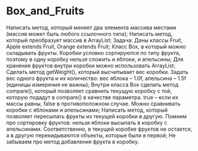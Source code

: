 # Box_and_Fruits
Написать метод, который меняет два элемента массива местами (массив может быть любого ссылочного типа);
Написать метод, который преобразует массив в ArrayList;
Задача:
Даны классы Fruit, Apple extends Fruit, Orange extends Fruit;
Класс Box, в который можно складывать фрукты. Коробки условно сортируются по типу фрукта, поэтому в одну коробку нельзя сложить и яблоки, 
и апельсины;
Для хранения фруктов внутри коробки можно использовать ArrayList;
Сделать метод getWeight(), который высчитывает вес коробки. Задать вес одного фрукта и их количество: вес яблока – 1.0f, 
апельсина – 1.5f (единицы измерения не важны);
Внутри класса Box сделать метод compare(), который позволяет сравнить текущую коробку с той, которую подадут в compare() 
в качестве параметра. true – если их массы равны, false в противоположном случае. Можно сравнивать коробки с яблоками и апельсинами;
Написать метод, который позволяет пересыпать фрукты из текущей коробки в другую. Помним про сортировку фруктов: нельзя яблоки высыпать в 
коробку с апельсинами. Соответственно, в текущей коробке фруктов не остается, а в другую перекидываются объекты, которые были в первой;
Не забываем про метод добавления фрукта в коробку.
